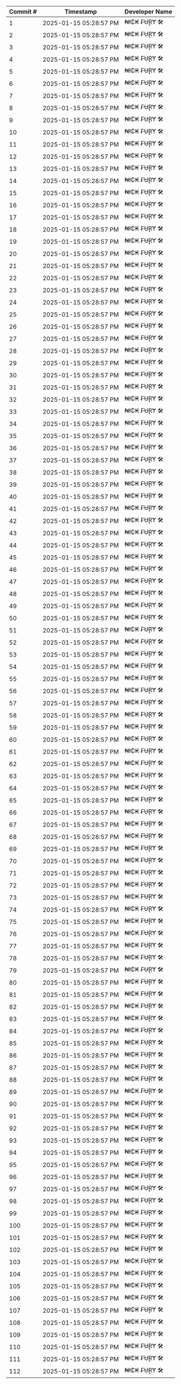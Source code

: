 | Commit # | Timestamp           | Developer Name       |
|----------|---------------------|----------------------|
| 1        | 2025-01-15 05:28:57 PM | ₦ł₵₭ ₣ɄⱤɎ 🛠️        |
| 2        | 2025-01-15 05:28:57 PM | ₦ł₵₭ ₣ɄⱤɎ 🛠️        |
| 3        | 2025-01-15 05:28:57 PM | ₦ł₵₭ ₣ɄⱤɎ 🛠️        |
| 4        | 2025-01-15 05:28:57 PM | ₦ł₵₭ ₣ɄⱤɎ 🛠️        |
| 5        | 2025-01-15 05:28:57 PM | ₦ł₵₭ ₣ɄⱤɎ 🛠️        |
| 6        | 2025-01-15 05:28:57 PM | ₦ł₵₭ ₣ɄⱤɎ 🛠️        |
| 7        | 2025-01-15 05:28:57 PM | ₦ł₵₭ ₣ɄⱤɎ 🛠️        |
| 8        | 2025-01-15 05:28:57 PM | ₦ł₵₭ ₣ɄⱤɎ 🛠️        |
| 9        | 2025-01-15 05:28:57 PM | ₦ł₵₭ ₣ɄⱤɎ 🛠️        |
| 10       | 2025-01-15 05:28:57 PM | ₦ł₵₭ ₣ɄⱤɎ 🛠️        |
| 11       | 2025-01-15 05:28:57 PM | ₦ł₵₭ ₣ɄⱤɎ 🛠️        |
| 12       | 2025-01-15 05:28:57 PM | ₦ł₵₭ ₣ɄⱤɎ 🛠️        |
| 13       | 2025-01-15 05:28:57 PM | ₦ł₵₭ ₣ɄⱤɎ 🛠️        |
| 14       | 2025-01-15 05:28:57 PM | ₦ł₵₭ ₣ɄⱤɎ 🛠️        |
| 15       | 2025-01-15 05:28:57 PM | ₦ł₵₭ ₣ɄⱤɎ 🛠️        |
| 16       | 2025-01-15 05:28:57 PM | ₦ł₵₭ ₣ɄⱤɎ 🛠️        |
| 17       | 2025-01-15 05:28:57 PM | ₦ł₵₭ ₣ɄⱤɎ 🛠️        |
| 18       | 2025-01-15 05:28:57 PM | ₦ł₵₭ ₣ɄⱤɎ 🛠️        |
| 19       | 2025-01-15 05:28:57 PM | ₦ł₵₭ ₣ɄⱤɎ 🛠️        |
| 20       | 2025-01-15 05:28:57 PM | ₦ł₵₭ ₣ɄⱤɎ 🛠️        |
| 21       | 2025-01-15 05:28:57 PM | ₦ł₵₭ ₣ɄⱤɎ 🛠️        |
| 22       | 2025-01-15 05:28:57 PM | ₦ł₵₭ ₣ɄⱤɎ 🛠️        |
| 23       | 2025-01-15 05:28:57 PM | ₦ł₵₭ ₣ɄⱤɎ 🛠️        |
| 24       | 2025-01-15 05:28:57 PM | ₦ł₵₭ ₣ɄⱤɎ 🛠️        |
| 25       | 2025-01-15 05:28:57 PM | ₦ł₵₭ ₣ɄⱤɎ 🛠️        |
| 26       | 2025-01-15 05:28:57 PM | ₦ł₵₭ ₣ɄⱤɎ 🛠️        |
| 27       | 2025-01-15 05:28:57 PM | ₦ł₵₭ ₣ɄⱤɎ 🛠️        |
| 28       | 2025-01-15 05:28:57 PM | ₦ł₵₭ ₣ɄⱤɎ 🛠️        |
| 29       | 2025-01-15 05:28:57 PM | ₦ł₵₭ ₣ɄⱤɎ 🛠️        |
| 30       | 2025-01-15 05:28:57 PM | ₦ł₵₭ ₣ɄⱤɎ 🛠️        |
| 31       | 2025-01-15 05:28:57 PM | ₦ł₵₭ ₣ɄⱤɎ 🛠️        |
| 32       | 2025-01-15 05:28:57 PM | ₦ł₵₭ ₣ɄⱤɎ 🛠️        |
| 33       | 2025-01-15 05:28:57 PM | ₦ł₵₭ ₣ɄⱤɎ 🛠️        |
| 34       | 2025-01-15 05:28:57 PM | ₦ł₵₭ ₣ɄⱤɎ 🛠️        |
| 35       | 2025-01-15 05:28:57 PM | ₦ł₵₭ ₣ɄⱤɎ 🛠️        |
| 36       | 2025-01-15 05:28:57 PM | ₦ł₵₭ ₣ɄⱤɎ 🛠️        |
| 37       | 2025-01-15 05:28:57 PM | ₦ł₵₭ ₣ɄⱤɎ 🛠️        |
| 38       | 2025-01-15 05:28:57 PM | ₦ł₵₭ ₣ɄⱤɎ 🛠️        |
| 39       | 2025-01-15 05:28:57 PM | ₦ł₵₭ ₣ɄⱤɎ 🛠️        |
| 40       | 2025-01-15 05:28:57 PM | ₦ł₵₭ ₣ɄⱤɎ 🛠️        |
| 41       | 2025-01-15 05:28:57 PM | ₦ł₵₭ ₣ɄⱤɎ 🛠️        |
| 42       | 2025-01-15 05:28:57 PM | ₦ł₵₭ ₣ɄⱤɎ 🛠️        |
| 43       | 2025-01-15 05:28:57 PM | ₦ł₵₭ ₣ɄⱤɎ 🛠️        |
| 44       | 2025-01-15 05:28:57 PM | ₦ł₵₭ ₣ɄⱤɎ 🛠️        |
| 45       | 2025-01-15 05:28:57 PM | ₦ł₵₭ ₣ɄⱤɎ 🛠️        |
| 46       | 2025-01-15 05:28:57 PM | ₦ł₵₭ ₣ɄⱤɎ 🛠️        |
| 47       | 2025-01-15 05:28:57 PM | ₦ł₵₭ ₣ɄⱤɎ 🛠️        |
| 48       | 2025-01-15 05:28:57 PM | ₦ł₵₭ ₣ɄⱤɎ 🛠️        |
| 49       | 2025-01-15 05:28:57 PM | ₦ł₵₭ ₣ɄⱤɎ 🛠️        |
| 50       | 2025-01-15 05:28:57 PM | ₦ł₵₭ ₣ɄⱤɎ 🛠️        |
| 51       | 2025-01-15 05:28:57 PM | ₦ł₵₭ ₣ɄⱤɎ 🛠️        |
| 52       | 2025-01-15 05:28:57 PM | ₦ł₵₭ ₣ɄⱤɎ 🛠️        |
| 53       | 2025-01-15 05:28:57 PM | ₦ł₵₭ ₣ɄⱤɎ 🛠️        |
| 54       | 2025-01-15 05:28:57 PM | ₦ł₵₭ ₣ɄⱤɎ 🛠️        |
| 55       | 2025-01-15 05:28:57 PM | ₦ł₵₭ ₣ɄⱤɎ 🛠️        |
| 56       | 2025-01-15 05:28:57 PM | ₦ł₵₭ ₣ɄⱤɎ 🛠️        |
| 57       | 2025-01-15 05:28:57 PM | ₦ł₵₭ ₣ɄⱤɎ 🛠️        |
| 58       | 2025-01-15 05:28:57 PM | ₦ł₵₭ ₣ɄⱤɎ 🛠️        |
| 59       | 2025-01-15 05:28:57 PM | ₦ł₵₭ ₣ɄⱤɎ 🛠️        |
| 60       | 2025-01-15 05:28:57 PM | ₦ł₵₭ ₣ɄⱤɎ 🛠️        |
| 61       | 2025-01-15 05:28:57 PM | ₦ł₵₭ ₣ɄⱤɎ 🛠️        |
| 62       | 2025-01-15 05:28:57 PM | ₦ł₵₭ ₣ɄⱤɎ 🛠️        |
| 63       | 2025-01-15 05:28:57 PM | ₦ł₵₭ ₣ɄⱤɎ 🛠️        |
| 64       | 2025-01-15 05:28:57 PM | ₦ł₵₭ ₣ɄⱤɎ 🛠️        |
| 65       | 2025-01-15 05:28:57 PM | ₦ł₵₭ ₣ɄⱤɎ 🛠️        |
| 66       | 2025-01-15 05:28:57 PM | ₦ł₵₭ ₣ɄⱤɎ 🛠️        |
| 67       | 2025-01-15 05:28:57 PM | ₦ł₵₭ ₣ɄⱤɎ 🛠️        |
| 68       | 2025-01-15 05:28:57 PM | ₦ł₵₭ ₣ɄⱤɎ 🛠️        |
| 69       | 2025-01-15 05:28:57 PM | ₦ł₵₭ ₣ɄⱤɎ 🛠️        |
| 70       | 2025-01-15 05:28:57 PM | ₦ł₵₭ ₣ɄⱤɎ 🛠️        |
| 71       | 2025-01-15 05:28:57 PM | ₦ł₵₭ ₣ɄⱤɎ 🛠️        |
| 72       | 2025-01-15 05:28:57 PM | ₦ł₵₭ ₣ɄⱤɎ 🛠️        |
| 73       | 2025-01-15 05:28:57 PM | ₦ł₵₭ ₣ɄⱤɎ 🛠️        |
| 74       | 2025-01-15 05:28:57 PM | ₦ł₵₭ ₣ɄⱤɎ 🛠️        |
| 75       | 2025-01-15 05:28:57 PM | ₦ł₵₭ ₣ɄⱤɎ 🛠️        |
| 76       | 2025-01-15 05:28:57 PM | ₦ł₵₭ ₣ɄⱤɎ 🛠️        |
| 77       | 2025-01-15 05:28:57 PM | ₦ł₵₭ ₣ɄⱤɎ 🛠️        |
| 78       | 2025-01-15 05:28:57 PM | ₦ł₵₭ ₣ɄⱤɎ 🛠️        |
| 79       | 2025-01-15 05:28:57 PM | ₦ł₵₭ ₣ɄⱤɎ 🛠️        |
| 80       | 2025-01-15 05:28:57 PM | ₦ł₵₭ ₣ɄⱤɎ 🛠️        |
| 81       | 2025-01-15 05:28:57 PM | ₦ł₵₭ ₣ɄⱤɎ 🛠️        |
| 82       | 2025-01-15 05:28:57 PM | ₦ł₵₭ ₣ɄⱤɎ 🛠️        |
| 83       | 2025-01-15 05:28:57 PM | ₦ł₵₭ ₣ɄⱤɎ 🛠️        |
| 84       | 2025-01-15 05:28:57 PM | ₦ł₵₭ ₣ɄⱤɎ 🛠️        |
| 85       | 2025-01-15 05:28:57 PM | ₦ł₵₭ ₣ɄⱤɎ 🛠️        |
| 86       | 2025-01-15 05:28:57 PM | ₦ł₵₭ ₣ɄⱤɎ 🛠️        |
| 87       | 2025-01-15 05:28:57 PM | ₦ł₵₭ ₣ɄⱤɎ 🛠️        |
| 88       | 2025-01-15 05:28:57 PM | ₦ł₵₭ ₣ɄⱤɎ 🛠️        |
| 89       | 2025-01-15 05:28:57 PM | ₦ł₵₭ ₣ɄⱤɎ 🛠️        |
| 90       | 2025-01-15 05:28:57 PM | ₦ł₵₭ ₣ɄⱤɎ 🛠️        |
| 91       | 2025-01-15 05:28:57 PM | ₦ł₵₭ ₣ɄⱤɎ 🛠️        |
| 92       | 2025-01-15 05:28:57 PM | ₦ł₵₭ ₣ɄⱤɎ 🛠️        |
| 93       | 2025-01-15 05:28:57 PM | ₦ł₵₭ ₣ɄⱤɎ 🛠️        |
| 94       | 2025-01-15 05:28:57 PM | ₦ł₵₭ ₣ɄⱤɎ 🛠️        |
| 95       | 2025-01-15 05:28:57 PM | ₦ł₵₭ ₣ɄⱤɎ 🛠️        |
| 96       | 2025-01-15 05:28:57 PM | ₦ł₵₭ ₣ɄⱤɎ 🛠️        |
| 97       | 2025-01-15 05:28:57 PM | ₦ł₵₭ ₣ɄⱤɎ 🛠️        |
| 98       | 2025-01-15 05:28:57 PM | ₦ł₵₭ ₣ɄⱤɎ 🛠️        |
| 99       | 2025-01-15 05:28:57 PM | ₦ł₵₭ ₣ɄⱤɎ 🛠️        |
| 100      | 2025-01-15 05:28:57 PM | ₦ł₵₭ ₣ɄⱤɎ 🛠️        |
| 101      | 2025-01-15 05:28:57 PM | ₦ł₵₭ ₣ɄⱤɎ 🛠️        |
| 102      | 2025-01-15 05:28:57 PM | ₦ł₵₭ ₣ɄⱤɎ 🛠️        |
| 103      | 2025-01-15 05:28:57 PM | ₦ł₵₭ ₣ɄⱤɎ 🛠️        |
| 104      | 2025-01-15 05:28:57 PM | ₦ł₵₭ ₣ɄⱤɎ 🛠️        |
| 105      | 2025-01-15 05:28:57 PM | ₦ł₵₭ ₣ɄⱤɎ 🛠️        |
| 106      | 2025-01-15 05:28:57 PM | ₦ł₵₭ ₣ɄⱤɎ 🛠️        |
| 107      | 2025-01-15 05:28:57 PM | ₦ł₵₭ ₣ɄⱤɎ 🛠️        |
| 108      | 2025-01-15 05:28:57 PM | ₦ł₵₭ ₣ɄⱤɎ 🛠️        |
| 109      | 2025-01-15 05:28:57 PM | ₦ł₵₭ ₣ɄⱤɎ 🛠️        |
| 110      | 2025-01-15 05:28:57 PM | ₦ł₵₭ ₣ɄⱤɎ 🛠️        |
| 111      | 2025-01-15 05:28:57 PM | ₦ł₵₭ ₣ɄⱤɎ 🛠️        |
| 112      | 2025-01-15 05:28:57 PM | ₦ł₵₭ ₣ɄⱤɎ 🛠️        |
